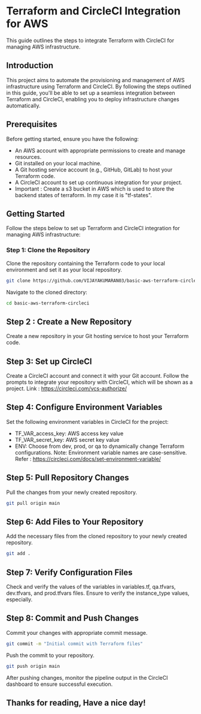 # Terraform and CircleCI Integration for AWS

This guide outlines the steps to integrate Terraform with CircleCI for managing AWS infrastructure.

## Introduction

This project aims to automate the provisioning and management of AWS infrastructure using Terraform and CircleCI. By following the steps outlined in this guide, you'll be able to set up a seamless integration between Terraform and CircleCI, enabling you to deploy infrastructure changes automatically.

## Prerequisites

Before getting started, ensure you have the following:

- An AWS account with appropriate permissions to create and manage resources.
- Git installed on your local machine.
- A Git hosting service account (e.g., GitHub, GitLab) to host your Terraform code.
- A CircleCI account to set up continuous integration for your project.
- Important : Create a s3 bucket in AWS which is used to store the backend states of terraform. In my case it is "tf-states".

## Getting Started

Follow the steps below to set up Terraform and CircleCI integration for managing AWS infrastructure:

### Step 1: Clone the Repository

Clone the repository containing the Terraform code to your local environment and set it as your local repository.

```bash
git clone https://github.com/VIJAYAKUMARAN03/basic-aws-terraform-circleci.git
```

Navigate to the cloned directory:

```bash
cd basic-aws-terraform-circleci
```

## Step 2 : Create a New Repository
Create a new repository in your Git hosting service to host your Terraform code.

## Step 3: Set up CircleCI
Create a CircleCI account and connect it with your Git account. Follow the prompts to integrate your repository with CircleCI, which will be shown as a project.
Link : https://circleci.com/vcs-authorize/

## Step 4: Configure Environment Variables
Set the following environment variables in CircleCI for the project:
- TF_VAR_access_key: AWS access key value
- TF_VAR_secret_key: AWS secret key value
- ENV: Choose from dev, prod, or qa to dynamically change Terraform configurations.
Note: Environment variable names are case-sensitive.
Refer : https://circleci.com/docs/set-environment-variable/

## Step 5: Pull Repository Changes
Pull the changes from your newly created repository.
```bash
git pull origin main
```

## Step 6: Add Files to Your Repository
Add the necessary files from the cloned repository to your newly created repository.
```bash
git add .
```

## Step 7: Verify Configuration Files
Check and verify the values of the variables in variables.tf, qa.tfvars, dev.tfvars, and prod.tfvars files. Ensure to verify the instance_type values, especially.

## Step 8: Commit and Push Changes
Commit your changes with appropriate commit message.
```bash
git commit -m "Initial commit with Terraform files"
```

Push the commit to your repository.
```bash
git push origin main
```


After pushing changes, monitor the pipeline output in the CircleCI dashboard to ensure successful execution.


## Thanks for reading, Have a nice day!
